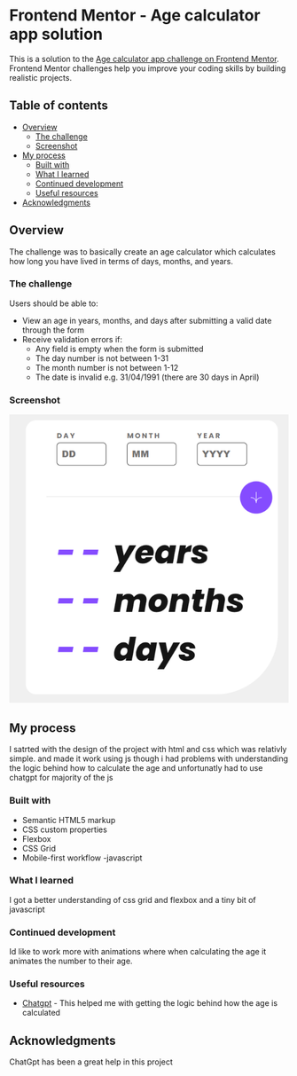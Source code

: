 # Frontend Mentor - Age calculator app solution

This is a solution to the [Age calculator app challenge on Frontend Mentor](https://www.frontendmentor.io/challenges/age-calculator-app-dF9DFFpj-Q). Frontend Mentor challenges help you improve your coding skills by building realistic projects.

## Table of contents

- [Overview](#overview)
  - [The challenge](#the-challenge)
  - [Screenshot](#screenshot)
- [My process](#my-process)
  - [Built with](#built-with)
  - [What I learned](#what-i-learned)
  - [Continued development](#continued-development)
  - [Useful resources](#useful-resources)
- [Acknowledgments](#acknowledgments)

## Overview

The challenge was to basically create an age calculator which calculates how long you have lived in terms of days, months, and years.

### The challenge

Users should be able to:

- View an age in years, months, and days after submitting a valid date through the form
- Receive validation errors if:
  - Any field is empty when the form is submitted
  - The day number is not between 1-31
  - The month number is not between 1-12
  - The date is invalid e.g. 31/04/1991 (there are 30 days in April)

### Screenshot

![](./assets/images/screenshot.png)

## My process

I satrted with the design of the project with html and css which was relativly simple. and made it work using js though i had problems with understanding the logic behind how to calculate the age and unfortunatly had to use chatgpt for majority of the js

### Built with

- Semantic HTML5 markup
- CSS custom properties
- Flexbox
- CSS Grid
- Mobile-first workflow
  -javascript

### What I learned

I got a better understanding of css grid and flexbox and a tiny bit of javascript

### Continued development

Id like to work more with animations where when calculating the age it animates the number to their age.

### Useful resources

- [Chatgpt](https://chat.openai.com/) - This helped me with getting the logic behind how the age is calculated

## Acknowledgments

ChatGpt has been a great help in this project
